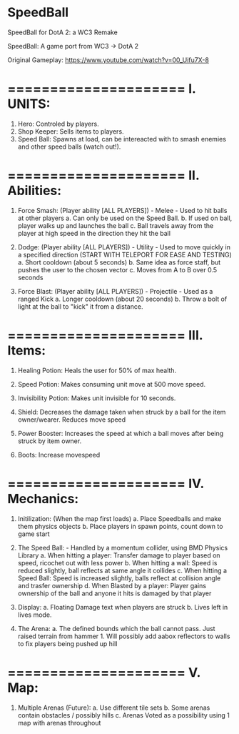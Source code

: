 # SpeedBall
SpeedBall for DotA 2: a WC3 Remake

SpeedBall: A game port from WC3 -> DotA 2

Original Gameplay: https://www.youtube.com/watch?v=00_Uifu7X-8

=====================
I. UNITS:
=====================

1. Hero: Controled by players.
2. Shop Keeper: Sells items to players.
3. Speed Ball: Spawns at load, can be intereacted with to smash enemies and other speed balls (watch out!).

=====================
II. Abilities:
=====================

1. Force Smash: (Player ability [ALL PLAYERS]) - Melee - Used to hit balls at other players
	a. Can only be used on the Speed Ball.
	b. If used on ball, player walks up and launches the ball
	c. Ball travels away from the player at high speed in the direction they hit the ball

2. Dodge: (Player ability [ALL PLAYERS]) - Utility - Used to move quickly in a specified direction 
   (START WITH TELEPORT FOR EASE AND TESTING)
	a. Short cooldown (about 5 seconds)
	b. Same idea as force staff, but pushes the user to the chosen vector
	c. Moves from A to B over 0.5 seconds

3. Force Blast: (Player ability [ALL PLAYERS]) - Projectile - Used as a ranged Kick
	a. Longer cooldown (about 20 seconds)
	b. Throw a bolt of light at the ball to "kick" it from a distance.

=====================
III. Items:
=====================

1. Healing Potion: Heals the user for 50% of max health.

2. Speed Potion: Makes consuming unit move at 500 move speed.

3. Invisibility Potion: Makes unit invisible for 10 seconds.

4. Shield: Decreases the damage taken when struck by a ball for the item owner/wearer. Reduces move speed

5. Power Booster: Increases the speed at which a ball moves after being struck by item owner.

6. Boots: Increase movespeed

=====================
IV. Mechanics:
=====================

1. Initilization: (When the map first loads)
	a. Place Speedballs and make them physics objects
	b. Place players in spawn points, count down to game start

2. The Speed Ball: - Handled by a momentum collider, using BMD Physics Library
	a. When hitting a player: Transfer damage to player based on speed, ricochet out with less power
	b. When hitting a wall: Speed is reduced slightly, ball reflects at same angle it collides
	c. When hitting a Speed Ball: Speed is increased slightly, balls reflect at collision angle and trasfer ownership
	d. When Blasted by a player: Player gains ownership of the ball and anyone it hits is damaged by that player

3. Display:
	a. Floating Damage text when players are struck
	b. Lives left in lives mode.

4. The Arena:
	a. The defined bounds which the ball cannot pass. Just raised terrain from hammer
      		1. Will possibly add aabox reflectors to walls to fix players being pushed up hill


=====================
V. Map:
=====================

1. Multiple Arenas (Future):
	a. Use different tile sets
	b. Some arenas contain obstacles / possibly hills
	c. Arenas Voted as a possibility using 1 map with arenas throughout
